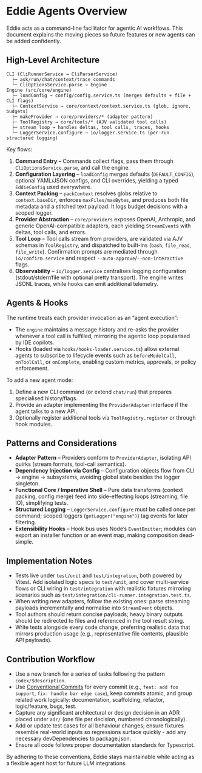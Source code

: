 # Eddie Agents Overview

Eddie acts as a command-line facilitator for agentic AI workflows. This document explains the moving pieces so future features or new agents can be added confidently.

## High-Level Architecture

```
CLI (CliRunnerService → CliParserService)
  ├─ ask/run/chat/context/trace commands
  └─ CliOptionsService.parse → Engine
Engine (src/core/engine)
  ├─ loadConfig → config/config.service.ts (merges defaults + file + CLI flags)
  ├─ ContextService → core/context/context.service.ts (glob, ignore, budgets)
  ├─ makeProvider → core/providers/* (adapter pattern)
  ├─ ToolRegistry → core/tools/* (AJV validated tool calls)
  ├─ stream loop → handles deltas, tool calls, traces, hooks
  └─ LoggerService.configure → io/logger.service.ts (per-run structured logging)
```

Key flows:

1. **Command Entry** – Commands collect flags, pass them through `CliOptionsService.parse`, and call the engine.
2. **Configuration Layering** – `loadConfig` merges defaults (`DEFAULT_CONFIG`), optional YAML/JSON configs, and CLI overrides, yielding a typed `EddieConfig` used everywhere.
3. **Context Packing** – `packContext` resolves globs relative to `context.baseDir`, enforces `maxFiles/maxBytes`, and produces both file metadata and a stitched text payload. It logs budget decisions with a scoped logger.
4. **Provider Abstraction** – `core/providers` exposes OpenAI, Anthropic, and generic OpenAI-compatible adapters, each yielding `StreamEvent`s with deltas, tool calls, and errors.
5. **Tool Loop** – Tool calls stream from providers, are validated via AJV schemas in `ToolRegistry`, and dispatched to built-ins (`bash`, `file_read`, `file_write`). Confirmation prompts are mediated through `io/confirm.service` and respect `--auto-approve`/`--non-interactive` flags.
6. **Observability** – `io/logger.service` centralises logging configuration (stdout/stderr/file with optional pretty transport). The engine writes JSONL traces, while hooks can emit additional telemetry.

## Agents & Hooks

The runtime treats each provider invocation as an “agent execution”:

- The `engine` maintains a message history and re-asks the provider whenever a tool call is fulfilled, mirroring the agentic loop popularised by IDE copilots.
- Hooks (loaded via `hooks/hooks-loader.service.ts`) allow external agents to subscribe to lifecycle events such as `beforeModelCall`, `onToolCall`, or `onComplete`, enabling custom metrics, approvals, or policy enforcement.

To add a new agent mode:

1. Define a new CLI command (or extend `chat/run`) that prepares specialised history/flags.
2. Provide an adapter implementing the `ProviderAdapter` interface if the agent talks to a new API.
3. Optionally register additional tools via `ToolRegistry.register` or through hook modules.

## Patterns and Considerations

- **Adapter Pattern** – Providers conform to `ProviderAdapter`, isolating API quirks (stream formats, tool-call semantics).
- **Dependency Injection via Config** – Configuration objects flow from CLI → engine → subsystems, avoiding global state besides the logger singleton.
- **Functional Core / Imperative Shell** – Pure data transforms (context packing, config merge) feed into side-effecting loops (streaming, file IO), simplifying tests.
- **Structured Logging** – `LoggerService.configure` must be called once per command; scoped loggers (`getLogger("engine")`) tag events for later filtering.
- **Extensibility Hooks** – Hook bus uses Node’s `EventEmitter`; modules can export an installer function or an event map, making composition dead-simple.

## Implementation Notes

- Tests live under `test/unit` and `test/integration`, both powered by Vitest. Add isolated logic specs to `test/unit`, and cover multi-service flows or CLI wiring in `test/integration` with realistic fixtures mirroring scenarios such as `test/integration/cli-runner.integration.test.ts`.
- When writing new adapters, follow the existing ones: parse streaming payloads incrementally and normalise into `StreamEvent` objects.
- Tool authors should return concise payloads; heavy binary outputs should be redirected to files and referenced in the tool result string.
- Write tests alongside every code change, preferring realistic data that mirrors production usage (e.g., representative file contents, plausible API payloads).

## Contribution Workflow

- Use a new branch for a series of tasks following the pattern `codex/$description`.
- Use [Conventional Commits](https://www.conventionalcommits.org/) for every commit (e.g., `feat: add foo support`, `fix: handle bar edge case`), keep commits atomic, and group related work logically: documentation, scaffolding, refactor, logic/feature, bugs, test.
- Capture any significant architectural or design decision in an ADR placed under `adr/` (one file per decision, numbered chronologically).
- Add or update test cases for all behaviour changes; ensure fixtures resemble real-world inputs so regressions surface quickly - add any necessary devDependencies to package.json.
- Ensure all code follows proper documentation standards for Typescript.

By adhering to these conventions, Eddie stays maintainable while acting as a flexible agent host for future LLM integrations.
